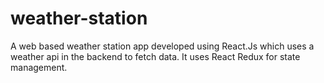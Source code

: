 # weather-station
A web based weather station app developed using React.Js which uses a weather api in the backend to fetch data. It uses React Redux for state management.
